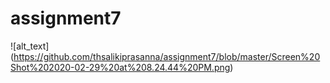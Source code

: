 # assignment7
![alt_text] (https://github.com/thsalikiprasanna/assignment7/blob/master/Screen%20Shot%202020-02-29%20at%208.24.44%20PM.png)
